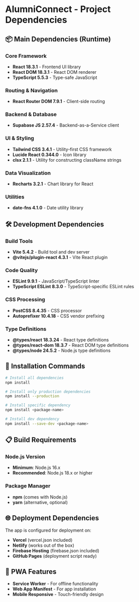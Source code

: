 # AlumniConnect - Project Dependencies

## 📦 Main Dependencies (Runtime)

### Core Framework
- **React 18.3.1** - Frontend UI library
- **React DOM 18.3.1** - React DOM renderer
- **TypeScript 5.5.3** - Type-safe JavaScript

### Routing & Navigation
- **React Router DOM 7.9.1** - Client-side routing

### Backend & Database
- **Supabase JS 2.57.4** - Backend-as-a-Service client

### UI & Styling
- **Tailwind CSS 3.4.1** - Utility-first CSS framework
- **Lucide React 0.344.0** - Icon library
- **clsx 2.1.1** - Utility for constructing className strings

### Data Visualization
- **Recharts 3.2.1** - Chart library for React

### Utilities
- **date-fns 4.1.0** - Date utility library

## 🛠️ Development Dependencies

### Build Tools
- **Vite 5.4.2** - Build tool and dev server
- **@vitejs/plugin-react 4.3.1** - Vite React plugin

### Code Quality
- **ESLint 9.9.1** - JavaScript/TypeScript linter
- **TypeScript ESLint 8.3.0** - TypeScript-specific ESLint rules

### CSS Processing
- **PostCSS 8.4.35** - CSS processor
- **Autoprefixer 10.4.18** - CSS vendor prefixing

### Type Definitions
- **@types/react 18.3.24** - React type definitions
- **@types/react-dom 18.3.7** - React DOM type definitions
- **@types/node 24.5.2** - Node.js type definitions

## 🚀 Installation Commands

```bash
# Install all dependencies
npm install

# Install only production dependencies
npm install --production

# Install specific dependency
npm install <package-name>

# Install dev dependency
npm install --save-dev <package-name>
```

## 📋 Build Requirements

### Node.js Version
- **Minimum**: Node.js 16.x
- **Recommended**: Node.js 18.x or higher

### Package Manager
- **npm** (comes with Node.js)
- **yarn** (alternative, optional)

## 🌐 Deployment Dependencies

The app is configured for deployment on:
- **Vercel** (vercel.json included)
- **Netlify** (works out of the box)
- **Firebase Hosting** (firebase.json included)
- **GitHub Pages** (deployment script ready)

## 📱 PWA Features

- **Service Worker** - For offline functionality
- **Web App Manifest** - For app installation
- **Mobile Responsive** - Touch-friendly design